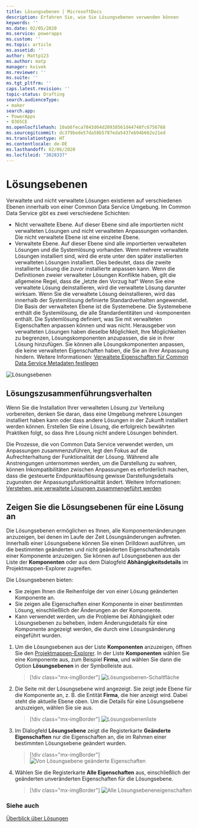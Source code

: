 ```yaml
---
title: Lösungsebenen | MicrosoftDocs
description: Erfahren Sie, wie Sie Lösungsebenen verwenden können
keywords: ''
ms.date: 02/05/2020
ms.service: powerapps
ms.custom: ''
ms.topic: article
ms.assetid: ''
author: Mattp123
ms.author: matp
manager: kvivek
ms.reviewer: ''
ms.suite: ''
ms.tgt_pltfrm: ''
caps.latest.revision: ''
topic-status: Drafting
search.audienceType:
- maker
search.app:
- PowerApps
- D365CE
ms.openlocfilehash: 10ab6feca7843d64d20938561d44748fc6756768
ms.sourcegitcommit: dc379bede57da58b5787eda5437eb94b662e21ed
ms.translationtype: HT
ms.contentlocale: de-DE
ms.lasthandoff: 02/06/2020
ms.locfileid: "3028337"
---
```

# <a name="solution-layers"></a>Lösungsebenen

Verwaltete und nicht verwaltete Lösungen existieren auf verschiedenen Ebenen innerhalb von einer Common Data Service Umgebung. Im Common Data Service gibt es zwei verschiedene Schichten:  
- Nicht verwaltete Ebene. Auf dieser Ebene sind alle importierten nicht verwalteten Lösungen und nicht verwalteten Anpassungen vorhanden. Die nicht verwaltete Ebene ist eine einzelne Ebene.  
- Verwaltete Ebene. Auf dieser Ebene sind alle importierten verwalteten Lösungen und die Systemlösung vorhanden. Wenn mehrere verwaltete Lösungen installiert sind, wird die erste unter den später installierten verwalteten Lösungen installiert. Dies bedeutet, dass die zweite installierte Lösung die zuvor installierte anpassen kann. Wenn die Definitionen zweier verwalteter Lösungen Konflikte haben, gilt die allgemeine Regel, dass die „letzte den Vorzug hat“ Wenn Sie eine verwaltete Lösung deinstallieren, wird die verwaltete Lösung darunter wirksam. Wenn Sie die verwaltete Lösung deinstallieren, wird das innerhalb der Systemlösung definierte Standardverhalten angewendet. Die Basis der verwalteten Ebene ist die Systemebene. Die Systemebene enthält die Systemlösung, die alle Standardentitäten und -komponenten enthält. Die Systemlösung definiert, was Sie mit verwalteten Eigenschaften anpassen können und was nicht. Herausgeber von verwalteten Lösungen haben dieselbe Möglichkeit, Ihre Möglichkeiten zu begrenzen, Lösungskomponenten anzupassen, die sie in ihrer Lösung hinzufügen. Sie können alle Lösungskomponenten anpassen, die keine verwalteten Eigenschaften haben, die Sie an ihrer Anpassung hindern. Weitere Informationen: [Verwaltete Eigenschaften für Common Data Service Metadaten festlegen](set-managed-properties-metadata.md) 

![Lösungsebenen](media/solution-layers.png)

## <a name="solution-merge-behavior"></a>Lösungszusammenführungsverhalten
Wenn Sie die Installation Ihrer verwalteten Lösung zur Verteilung vorbereiten, denken Sie daran, dass eine Umgebung mehrere Lösungen installiert haben kann oder dass andere Lösungen in der Zukunft installiert werden können. Erstellen Sie eine Lösung, die erfolgreich bewährten Praktiken folgt, so dass Ihre Lösung nicht andere Lösungen behindert.

Die Prozesse, die von Common Data Service verwendet werden, um Anpassungen zusammenzuführen, legt den Fokus auf die Aufrechterhaltung der Funktionalität der Lösung. Während alle Anstrengungen unternommen werden, um die Darstellung zu wahren, können Inkompatibilitäten zwischen Anpassungen es erforderlich machen, dass die gesteuerte Endpunktauflösung gewisse Darstellungsdetails zugunsten der Anpassungsfunktionalität ändert. Weitere Informationen: [Verstehen, wie verwaltete Lösungen zusammengeführt werden](../../developer/common-data-service/understand-managed-solutions-merged.md)

## <a name="view-the-solution-layers-for-a-component"></a>Zeigen Sie die Lösungsebenen für eine Lösung an
Die Lösungsebenen ermöglichen es Ihnen, alle Komponentenänderungen anzuzeigen, bei denen im Laufe der Zeit Lösungsänderungen auftreten. Innerhalb einer Lösungsebene können Sie einen Drilldown ausführen, um die bestimmten geänderten und nicht geänderten Eigenschaftendetails einer Komponente anzuzeigen. Sie können auf Lösungsebenen aus der Liste der **Komponenten** oder aus dem Dialogfeld **Abhängigkeitsdetails** im Projektmappen-Explorer zugreifen. 

Die Lösungsebenen bieten: 
-   Sie zeigen Ihnen die Reihenfolge der von einer Lösung geänderten Komponente an. 
-   Sie zeigen alle Eigenschaften einer Komponente in einer bestimmten Lösung, einschließlich der Änderungen an der Komponente. 
-   Kann verwendet werden, um die Probleme bei Abhängigkeit oder Lösungsebenen zu beheben, indem Änderungsdetails für eine Komponente angezeigt werden, die durch eine Lösungsänderung eingeführt wurden.

1. Um die Lösungsebenen aus der Liste **Komponenten** anzuzeigen, öffnen Sie den [Projektmappen-Explorer](../model-driven-apps/advanced-navigation.md#solution-explorer). In der Liste **Komponenten** wählen Sie eine Komponente aus, zum Beispiel **Firma**, und wählen Sie dann die Option **Lösungsebenen** in der Symbolleiste aus. 

   > [!div class="mx-imgBorder"] 
   > ![Lösungsebenen-Schaltfläche](media/solution-layers-toolbar.png "Lösungsebenen-Schaltfläche")

2. Die Seite mit der Lösungsebene wird angezeigt. Sie zeigt jede Ebene für die Komponente an, z. B. die Entität **Firma**, die hier anzeigt wird. Dabei steht die aktuelle Ebene oben. Um die Details für eine Lösungsebene anzuzeigen, wählen Sie sie aus. 

   > [!div class="mx-imgBorder"] 
   > ![Lösungsebenenliste](media/solution-layers-list.png "Lösungsebenenliste")

3. Im Dialogfeld **Lösungsebene** zeigt die Registerkarte **Geänderte Eigenschaften** nur die Eigenschaften an, die im Rahmen einer bestimmten Lösungsebene geändert wurden. 

   > [!div class="mx-imgBorder"] 
   > ![Von Lösungsebene geänderte Eigenschaften](media/solution-layers-change-prop.png "Von Lösungsebene geänderte Eigenschaften")

4. Wählen Sie die Registerkarte **Alle Eigenschaften** aus, einschließlich der geänderten unveränderten Eigenschaften für die Lösungsebene. 

   > [!div class="mx-imgBorder"] 
   > ![Alle Lösungsebeneneigenschaften](media/solution-layers-all-prop.png "Alle Lösungsebeneneigenschaften")

### <a name="see-also"></a>Siehe auch
[Überblick über Lösungen](solutions-overview.md)
